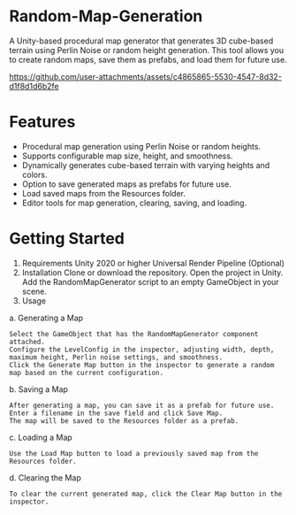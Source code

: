 # Random-Map-Generation

A Unity-based procedural map generator that generates 3D cube-based terrain using Perlin Noise or random height generation. This tool allows you to create random maps, save them as prefabs, and load them for future use.



https://github.com/user-attachments/assets/c4865865-5530-4547-8d32-d1f8d1d6b2fe



# Features
- Procedural map generation using Perlin Noise or random heights.
- Supports configurable map size, height, and smoothness.
- Dynamically generates cube-based terrain with varying heights and colors.
- Option to save generated maps as prefabs for future use.
- Load saved maps from the Resources folder.
- Editor tools for map generation, clearing, saving, and loading.

# Getting Started
1. Requirements
   Unity 2020 or higher
   Universal Render Pipeline (Optional)
2. Installation
   Clone or download the repository.
   Open the project in Unity.
   Add the RandomMapGenerator script to an empty GameObject in your scene.
3. Usage
   
  a. Generating a Map

    Select the GameObject that has the RandomMapGenerator component attached.
    Configure the LevelConfig in the inspector, adjusting width, depth, maximum height, Perlin noise settings, and smoothness.
    Click the Generate Map button in the inspector to generate a random map based on the current configuration.
  
  b. Saving a Map

    After generating a map, you can save it as a prefab for future use.
    Enter a filename in the save field and click Save Map.
    The map will be saved to the Resources folder as a prefab.
  
  c. Loading a Map

    Use the Load Map button to load a previously saved map from the Resources folder.
  
  d. Clearing the Map

    To clear the current generated map, click the Clear Map button in the inspector.
